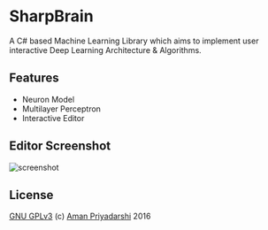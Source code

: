 # SharpBrain
A C# based Machine Learning Library which aims to implement user interactive Deep Learning Architecture &amp; Algorithms.

## Features
- Neuron Model
- Multilayer Perceptron
- Interactive Editor

## Editor Screenshot
![screenshot](http://i.imgur.com/agtCyy0.png)

## License
[GNU GPLv3](www.gnu.org/licenses/gpl-3.0.en.html) (c) [Aman Priyadarshi](http://twitter.com/amaneureka) 2016
